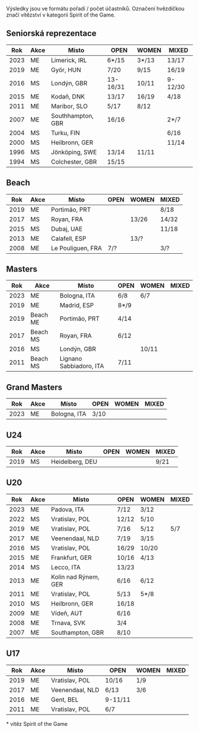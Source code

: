 Výsledky jsou ve formátu pořadí / počet účastníků.
Označení hvězdičkou značí vítězství v kategorii Spirit of the Game.

## Seniorská reprezentace

| Rok  | Akce | Místo            | OPEN     | WOMEN | MIXED   |
| ---- | ---- | ---------------- | -------- | ----- | ------- |
| 2023 | ME   | Limerick, IRL    | 6\*/15   | 3\*/13| 13/17   |
| 2019 | ME   | Györ, HUN        | 7/20     | 9/15  | 16/19   |
| 2016 | MS   | Londýn, GBR      | 13-16/31 | 10/11 | 9-12/30 |
| 2015 | ME   | Kodaň, DNK       | 13/17    | 16/19 | 4/18    |
| 2011 | ME   | Maribor, SLO     | 5/17     | 8/12  |         |
| 2007 | ME   | Southhampton, GBR| 16/16    |       | 2\*/7   |
| 2004 | MS   | Turku, FIN       |          |       | 6/16    |
| 2000 | MS   | Heilbronn, GER   |          |       | 11/14   |
| 1996 | MS   | Jönköping, SWE   | 13/14    | 11/11 |         |
| 1994 | MS   | Colchester, GBR  | 15/15    |       |         |

## Beach

| Rok  | Akce | Místo             | OPEN | WOMEN | MIXED |
| ---- | ---- | ----------------- | ---- | ----- | ----- |
| 2019 | ME   | Portimão, PRT     |      |       | 8/18  |
| 2017 | MS   | Royan, FRA        |      | 13/26 | 14/32 |
| 2015 | MS   | Dubaj, UAE        |      |       | 11/18 |
| 2013 | ME   | Calafell, ESP     |      | 13/?  |       |
| 2008 | ME   | Le Pouliguen, FRA | 7/?  |       | 3/?   |

## Masters

| Rok  | Akce     | Místo                   | OPEN  | WOMEN | MIXED |
| ---- | -------- | ----------------------- | ----- | ----- | ----- |
| 2023 | ME       | Bologna, ITA            | 6/8   | 6/7   |       |
| 2019 | ME       | Madrid, ESP             | 8\*/9 |       |       |
| 2019 | Beach ME | Portimão, PRT           | 4/14  |       |       |
| 2017 | Beach MS | Royan, FRA              | 6/12  |       |       |
| 2016 | MS       | Londýn, GBR             |       | 10/11 |       |
| 2011 | Beach MS | Lignano Sabbiadoro, ITA | 7/11  |       |       |

## Grand Masters

| Rok  | Akce     | Místo                   | OPEN  | WOMEN | MIXED |
| ---- | -------- | ----------------------- | ----- | ----- | ----- |
| 2023 | ME       | Bologna, ITA            | 3/10  |       |       |

## U24

| Rok  | Akce | Místo           | OPEN | WOMEN | MIXED |
| ---- | ---- | --------------- | ---- | ----- | ----- |
| 2019 | MS   | Heidelberg, DEU |      |       | 9/21  |

## U20

| Rok  | Akce | Místo                | OPEN  | WOMEN | MIXED |
| ---- | ---- | -------------------- | ----- | ----- | ----- |
| 2023 | ME   | Padova, ITA          | 7/12  | 3/12  |       |
| 2022 | MS   | Vratislav, POL       | 12/12 | 5/10  |       |
| 2019 | ME   | Vratislav, POL       | 7/16  | 5/12  | 5/7   |
| 2017 | ME   | Veenendaal, NLD      | 7/19  | 3/15  |       |
| 2016 | MS   | Vratislav, POL       | 16/29 | 10/20 |       |
| 2015 | ME   | Frankfurt, GER       | 10/16 | 4/13  |       |
| 2014 | MS   | Lecco, ITA           | 13/23 |       |       |
| 2013 | ME   | Kolín nad Rýnem, GER | 6/16  | 6/12  |       |
| 2011 | ME   | Vratislav, POL       | 5/13  | 5*/8  |       |
| 2010 | MS   | Heilbronn, GER       | 16/18 |       |       |
| 2009 | ME   | Vídeň, AUT           | 6/16  |       |       |
| 2008 | ME   | Trnava, SVK          | 3/4   |       |       |
| 2007 | ME   | Southampton, GBR     | 8/10  |       |       |

## U17

| Rok  | Akce | Místo           | OPEN   | WOMEN | MIXED |
| ---- | ---- | --------------- | ------ | ----- | ----- |
| 2019 | ME   | Vratislav, POL  | 10/16  | 1/9   |       |
| 2017 | ME   | Veenendaal, NLD | 6/13   | 3/6   |       |
| 2016 | ME   | Gent, BEL       | 9-11/11|       |       |
| 2011 | ME   | Vratislav, POL  | 6/7    |       |       |

\* vítěz Spirit of the Game
